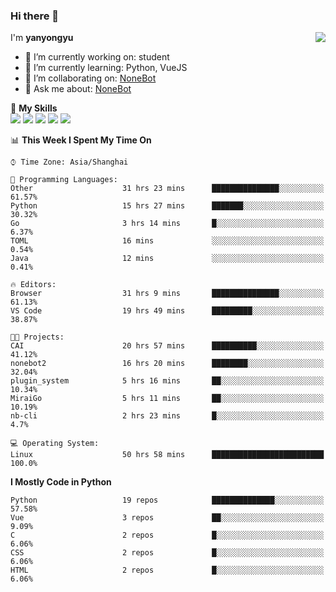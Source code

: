 ### Hi there 👋

<a href="#">
  <img align="right" src="https://github-readme-stats.vercel.app/api?username=yanyongyu&count_private=true&show_icons=true&bg_color=15,f2f7fd,E0EAFC" />
</a>

I'm **yanyongyu**

- 🔭 I’m currently working on: student
- 🌱 I’m currently learning: Python, VueJS
- 👯 I’m collaborating on: [NoneBot](https://github.com/nonebot)
- 💬 Ask me about: [NoneBot](https://github.com/nonebot)

🌟 **My Skills**  
![](https://img.shields.io/badge/-Python-3e74a2?style=flat-square&logo=Python&logoColor=fff)
![](https://img.shields.io/badge/-Vue-4fc08d?style=flat-square&logo=Vue.js&logoColor=fff)
![](https://img.shields.io/badge/-Node.js-339933?style=flat-square&logo=Node.js&logoColor=fff)
![](https://img.shields.io/badge/-Docker-2496ED?style=flat-square&logo=Docker&logoColor=fff)
![](https://img.shields.io/badge/-Linux-000000?style=flat-square&logo=Linux&logoColor=fff)

<!--START_SECTION:waka-->
📊 **This Week I Spent My Time On** 

```text
⌚︎ Time Zone: Asia/Shanghai

💬 Programming Languages: 
Other                    31 hrs 23 mins      ███████████████░░░░░░░░░░   61.57% 
Python                   15 hrs 27 mins      ███████░░░░░░░░░░░░░░░░░░   30.32% 
Go                       3 hrs 14 mins       █░░░░░░░░░░░░░░░░░░░░░░░░   6.37% 
TOML                     16 mins             ░░░░░░░░░░░░░░░░░░░░░░░░░   0.54% 
Java                     12 mins             ░░░░░░░░░░░░░░░░░░░░░░░░░   0.41%

🔥 Editors: 
Browser                  31 hrs 9 mins       ███████████████░░░░░░░░░░   61.13% 
VS Code                  19 hrs 49 mins      █████████░░░░░░░░░░░░░░░░   38.87%

🐱‍💻 Projects: 
CAI                      20 hrs 57 mins      ██████████░░░░░░░░░░░░░░░   41.12% 
nonebot2                 16 hrs 20 mins      ████████░░░░░░░░░░░░░░░░░   32.04% 
plugin_system            5 hrs 16 mins       ██░░░░░░░░░░░░░░░░░░░░░░░   10.34% 
MiraiGo                  5 hrs 11 mins       ██░░░░░░░░░░░░░░░░░░░░░░░   10.19% 
nb-cli                   2 hrs 23 mins       █░░░░░░░░░░░░░░░░░░░░░░░░   4.7%

💻 Operating System: 
Linux                    50 hrs 58 mins      █████████████████████████   100.0%

```

**I Mostly Code in Python** 

```text
Python                   19 repos            ██████████████░░░░░░░░░░░   57.58% 
Vue                      3 repos             ██░░░░░░░░░░░░░░░░░░░░░░░   9.09% 
C                        2 repos             █░░░░░░░░░░░░░░░░░░░░░░░░   6.06% 
CSS                      2 repos             █░░░░░░░░░░░░░░░░░░░░░░░░   6.06% 
HTML                     2 repos             █░░░░░░░░░░░░░░░░░░░░░░░░   6.06%

```



<!--END_SECTION:waka-->
